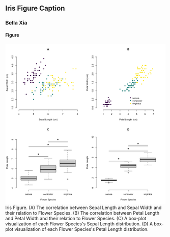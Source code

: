 ## Iris Figure Caption

### Bella Xia

#### Figure

![Iris Figure](./../../week1/code_day3/iris_multi.png)Iris Figure. (A) The correlation between Sepal Length and Sepal Width and their relation to Flower Species. (B) The correlation between Petal Length and Petal Width and their relation to Flower Species. (C) A box-plot visualization of each Flower Species's Sepal Length distribution. (D) A box-plot visualization of each Flower Species's Petal Length distribution.
